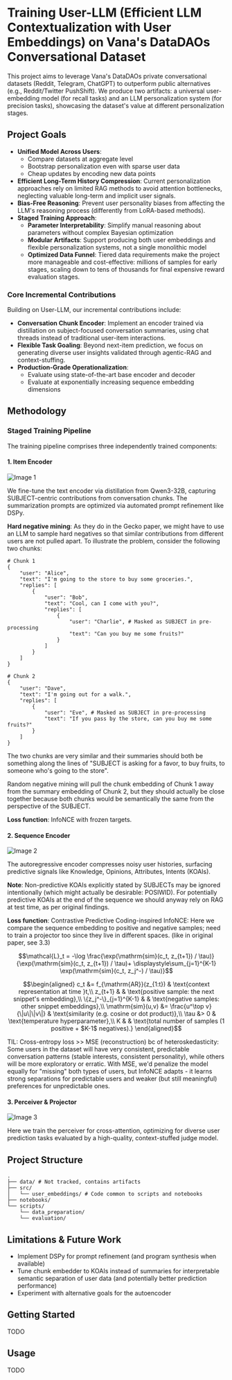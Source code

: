 # Training User-LLM (Efficient LLM Contextualization with User Embeddings) on Vana's DataDAOs Conversational Dataset

This project aims to leverage Vana's DataDAOs private conversational datasets (Reddit, Telegram, ChatGPT) to outperform public alternatives (e.g., Reddit/Twitter PushShift). We produce two artifacts: a universal user-embedding model (for recall tasks) and an LLM personalization system (for precision tasks), showcasing the dataset's value at different personalization stages.

## Project Goals
- **Unified Model Across Users**:
    - Compare datasets at aggregate level
    - Bootstrap personalization even with sparse user data
    - Cheap updates by encoding new data points
- **Efficient Long-Term History Compression**: Current personalization approaches rely on limited RAG methods to avoid attention bottlenecks, neglecting valuable long-term and implicit user signals.
- **Bias-Free Reasoning**: Prevent user personality biases from affecting the LLM's reasoning process (differently from LoRA-based methods).
- **Staged Training Approach**:
    - **Parameter Interpretability**: Simplify manual reasoning about parameters without complex Bayesian optimization
    - **Modular Artifacts**: Support producing both user embeddings and flexible personalization systems, not a single monolithic model
    - **Optimized Data Funnel**: Tiered data requirements make the project more manageable and cost-effective: millions of samples for early stages, scaling down to tens of thousands for final expensive reward evaluation stages. 

### Core Incremental Contributions
Building on User-LLM, our incremental contributions include:

- **Conversation Chunk Encoder**: Implement an encoder trained via distillation on subject-focused conversation summaries, using chat threads instead of traditional user-item interactions. 
- **Flexible Task Goaling**: Beyond next-item prediction, we focus on generating diverse user insights validated through agentic-RAG and context-stuffing.
- **Production-Grade Operationalization**:
    - Evaluate using state-of-the-art base encoder and decoder
    - Evaluate at exponentially increasing sequence embedding dimensions

## Methodology

### Staged Training Pipeline
The training pipeline comprises three independently trained components:

#### 1. Item Encoder
<!--
Diagram 1  –  Contrastive alignment of chunk-vs-summary embeddings
--------------------------------------------------------------
* **Raw conversation chunk** → frozen **Qwen3-32B** → SUBJECT-centric summary.
* Two parallel, frozen **NV-Embed-v2** encoders:
  – **Summary path** embeds the summary → "summary embedding".  
  – **Chunk path** embeds the original chunk but adds a trainable **LoRA** adapter → "chunk embedding".
* A contrastive cross-entropy loss pulls the chunk embedding toward its own summary embedding.
* Only the LoRA is updated; every large model stays frozen.
-->
![Image 1](docs/images/1.png)

We fine-tune the text encoder via distillation from Qwen3-32B, capturing SUBJECT-centric contributions from conversation chunks. The summarization prompts are optimized via automated prompt refinement like DSPy.

**Hard negative mining**: As they do in the Gecko paper, we might have to use an LLM to sample hard negatives so that similar contributions from different users are not pulled apart. To illustrate the problem, consider the following two chunks:

```
# Chunk 1
{ 
    "user": "Alice", 
    "text": "I'm going to the store to buy some groceries.", 
    "replies": [
        { 
            "user": "Bob", 
            "text": "Cool, can I come with you?", 
            "replies": [
                {
                    "user": "Charlie", # Masked as SUBJECT in pre-processing
                    "text": "Can you buy me some fruits?"
                }
            ] 
        }
    ] 
}

# Chunk 2
{ 
    "user": "Dave", 
    "text": "I'm going out for a walk.", 
    "replies": [
        { 
            "user": "Eve", # Masked as SUBJECT in pre-processing
            "text": "If you pass by the store, can you buy me some fruits?" 
        }
    ] 
}
```

The two chunks are very similar and their summaries should both be something along the lines of "SUBJECT is asking for a favor, to buy fruits, to someone who's going to the store".

Random negative mining will pull the chunk embedding of Chunk 1 away from the summary embedding of Chunk 2, but they should actually be close together because both chunks would be semantically the same from the perspective of the SUBJECT.

**Loss function**: InfoNCE with frozen targets.

#### 2. Sequence Encoder
<!--
Diagram 2  –  Sequence-level pre-training of an autoregressive encoder
--------------------------------------------------------------------
* A stream of chunks (1…N) runs through the same **NV-Embed-v2 + LoRA** encoder, yielding a sequence of summary embeddings.
* A trainable **autoregressive encoder** (GPT-style) predicts the next summary embedding from the previous ones.
* Cross-entropy loss trains the autoregressive weights (and optionally the LoRA) to model a user's conversation history as an ordered series.
* Outcome: a lightweight recurrent model that compresses many summaries into a single, context-aware "user state" vector.
-->
![Image 2](docs/images/2.png)

The autoregressive encoder compresses noisy user histories, surfacing predictive signals like Knowledge, Opinions, Attributes, Intents (KOAIs).

**Note**: Non-predictive KOAIs explicitly stated by SUBJECTs may be ignored intentionally (which might actually be desirable: POSIWID). For potentially predictive KOAIs at the end of the sequence we should anyway rely on RAG at test time, as per original findings.

**Loss function**: Contrastive Predictive Coding-inspired InfoNCE: Here we compare the sequence embedding to positive and negative samples; need to train a projector too since they live in different spaces. (like in original paper, see 3.3)

```math
\mathcal{L}_t = -\log
\frac{\exp(\mathrm{sim}(c_t, z_{t+1}) / \tau)}{\exp(\mathrm{sim}(c_t, z_{t+1}) / \tau)+ \displaystyle\sum_{j=1}^{K-1} \exp(\mathrm{sim}(c_t, z_j^-) / \tau)}
```

```math
\begin{aligned}
c_t &= f_{\mathrm{AR}}(z_{1:t}) & \text{context representation at time }t,\\
z_{t+1} & & \text{positive sample: the next snippet's embedding},\\
\{z_j^-\}_{j=1}^{K-1} & & \text{negative samples: other snippet embeddings},\\
\mathrm{sim}(u,v) &= \frac{u^\top v}{\|u\|\|v\|} & \text{similarity (e.g. cosine or dot product)},\\
\tau &> 0 & \text{temperature hyperparameter},\\
K & & \text{total number of samples (1 positive + $K-1$ negatives).}
\end{aligned}
```

TIL: Cross-entropy loss >> MSE (reconstruction) bc of heteroskedasticity: Some users in the dataset will have very consistent, predictable conversation patterns (stable interests, consistent personality), while others will be more exploratory or erratic. With MSE, we'd penalize the model equally for "missing" both types of users, but InfoNCE adapts - it learns strong separations for predictable users and weaker (but still meaningful) preferences for unpredictable ones.

#### 3. Perceiver & Projector
<!--
Diagram 3  –  End-to-end question-answering with user embedding & RAG
--------------------------------------------------------------------
1. A **RAG pipeline** selects the relevant conversation chunks.
2. Chunks → **NV-Embed-v2 + LoRA** → summary embeddings → **autoregressive encoder** → single **user embedding**.
3. A small **Perceiver + Projector** injects that user embedding into **Qwen3-32B** along with the current **question**.
4. Qwen3-32B produces an **answer**.
5. A frozen **GPT-4o** critic scores the answer; its judgment drives a loss that fine-tunes only the lightweight adapters (LoRA, Perceiver/Projector, autoregressive encoder).
Result: personalised answers with minimal trainable parameters while the large foundation models remain frozen.
-->
![Image 3](docs/images/3.png)

Here we train the perceiver for cross-attention, optimizing for diverse user prediction tasks evaluated by a high-quality, context-stuffed judge model.

## Project Structure

```
.
├── data/ # Not tracked, contains artifacts
├── src/
│   └── user_embeddings/ # Code common to scripts and notebooks
├── notebooks/
└── scripts/
    └── data_preparation/
    └── evaluation/
```

## Limitations & Future Work

- Implement DSPy for prompt refinement (and program synthesis when available)
- Tune chunk embedder to KOAIs instead of summaries for interpretable semantic separation of user data (and potentially better prediction performance)
- Experiment with alternative goals for the autoencoder

## Getting Started
TODO

## Usage
TODO